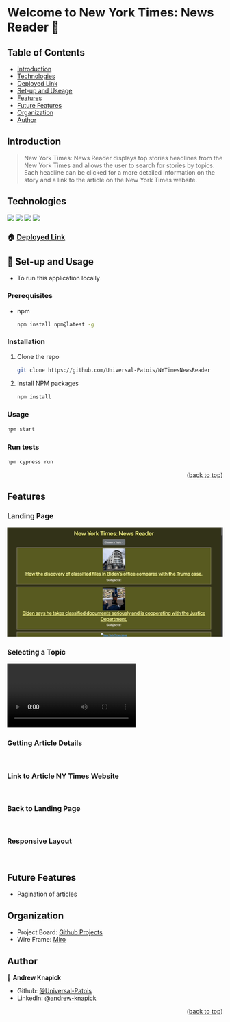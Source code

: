 <a name="readme-top"></a>

# Welcome to New York Times: News Reader 👋

## Table of Contents

- [Introduction](#introduction)
- [Technologies](#technologies)
- [Deployed Link](#🏠-deployed-link)
- [Set-up and Useage](#set-up-and-usage)
- [Features](#features)
- [Future Features](#future-features)
- [Organization](#organization)
- [Author](#author)

## Introduction

> New York Times: News Reader displays top stories headlines from the New York Times and allows the user to search for stories by topics. Each headline can be clicked for a more detailed information on the story and a link to the article on the New York Times website.

## Technologies

<img src="https://img.shields.io/badge/React-20232A?style=for-the-badge&logo=react&logoColor=61DAFB"/>
<img src="https://img.shields.io/badge/React_Router-CA4245?style=for-the-badge&logo=react-router&logoColor=white" />
<img src="https://img.shields.io/badge/bootstrap-%23563D7C.svg?style=for-the-badge&logo=bootstrap&logoColor=white" />
<img src="https://img.shields.io/badge/-cypress-%23E5E5E5?style=for-the-badge&logo=cypress&logoColor=058a5e" />

### 🏠 [Deployed Link](https://vercel.com/new)

## :wrench: Set-up and Usage

- To run this application locally

### Prerequisites

- npm

  ```sh
  npm install npm@latest -g
  ```

### Installation

1. Clone the repo

   ```sh
   git clone https://github.com/Universal-Patois/NYTimesNewsReader
   ```

2. Install NPM packages

   ```sh
   npm install
   ```

### Usage

```sh
npm start
```

### Run tests

```sh
npm cypress run
```

<p align="right">(<a href="#readme-top">back to top</a>)</p>

## Features

### Landing Page

![Landing Page](src/assets/landing-page.gif)

### Selecting a Topic

![Topic Selection](src/assets/topic-selection.mp4)

### Getting Article Details

![]()

### Link to Article NY Times Website

![]()

### Back to Landing Page

![]()

### Responsive Layout

![]()

## Future Features

- Pagination of articles

## Organization

- Project Board: [Github Projects](https://github.com/users/Universal-Patois/projects/7)
- Wire Frame: [Miro](https://miro.com/app/board/uXjVPzssfjg=/)

## Author

👤 **Andrew Knapick**

- Github: [@Universal-Patois](https://github.com/Universal-Patois)
- LinkedIn: [@andrew-knapick](https://linkedin.com/in/andrew-knapick)

<p align="right">(<a href="#readme-top">back to top</a>)</p>

